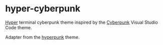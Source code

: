 # hyper-cyberpunk

[Hyper](https://hyper.is) terminal cyberpunk theme inspired by the [Cyberpunk](https://github.com/prometheux-ar/cyberpunk) Visual Studio Code theme.

Adapter from the [hyperpunk](https://github.com/staltz/hyperpunk) theme.
